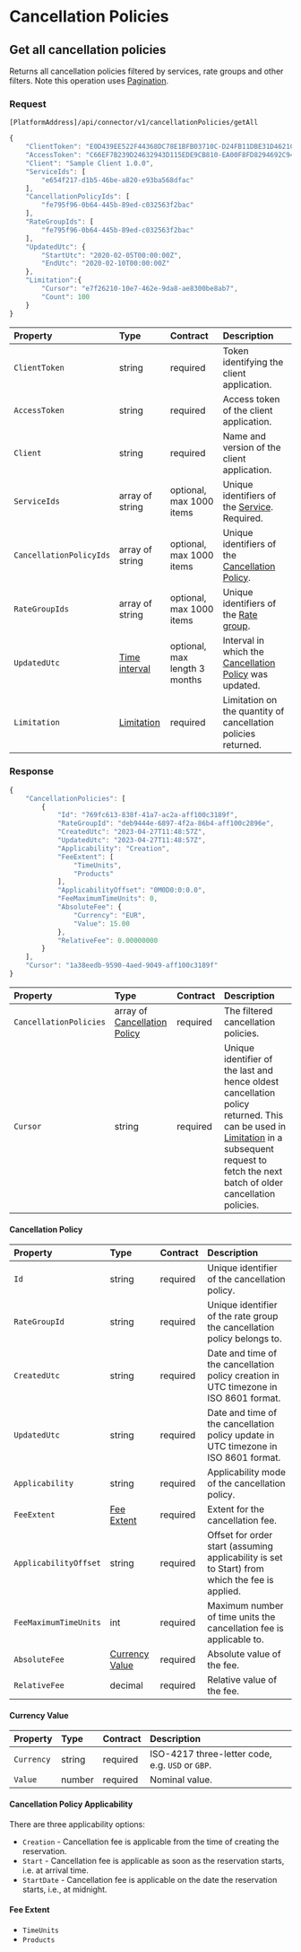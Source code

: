 # Cancellation Policies

## Get all cancellation policies

Returns all cancellation policies filtered by services, rate groups and other filters. Note this operation uses [Pagination](../guidelines/pagination.md).

### Request

`[PlatformAddress]/api/connector/v1/cancellationPolicies/getAll`

```javascript
{
    "ClientToken": "E0D439EE522F44368DC78E1BFB03710C-D24FB11DBE31D4621C4817E028D9E1D",
    "AccessToken": "C66EF7B239D24632943D115EDE9CB810-EA00F8FD8294692C940F6B5A8F9453D",
    "Client": "Sample Client 1.0.0",
    "ServiceIds": [
        "e654f217-d1b5-46be-a820-e93ba568dfac"
    ],
    "CancellationPolicyIds": [
        "fe795f96-0b64-445b-89ed-c032563f2bac"
    ],
    "RateGroupIds": [
        "fe795f96-0b64-445b-89ed-c032563f2bac"
    ],
    "UpdatedUtc": {
        "StartUtc": "2020-02-05T00:00:00Z",
        "EndUtc": "2020-02-10T00:00:00Z"
    },
    "Limitation":{
        "Cursor": "e7f26210-10e7-462e-9da8-ae8300be8ab7",
        "Count": 100
    }
}
```

| Property | Type | Contract | Description |
| :-- | :-- | :-- | :-- |
| `ClientToken` | string | required | Token identifying the client application. |
| `AccessToken` | string | required | Access token of the client application. |
| `Client` | string | required | Name and version of the client application. |
| `ServiceIds` | array of string | optional, max 1000 items | Unique identifiers of the [Service](#service). Required. |
| `CancellationPolicyIds` | array of string | optional, max 1000 items | Unique identifiers of the [Cancellation Policy](#cancellationpolicy). |
| `RateGroupIds` | array of string | optional, max 1000 items | Unique identifiers of the [Rate group](rates.md#rategroup). |
| `UpdatedUtc` | [Time interval](_objects.md#time-interval) | optional, max length 3 months | Interval in which the [Cancellation Policy](#cancellationpolicy) was updated. |
| `Limitation` | [Limitation](../guidelines/pagination.md#limitation) | required | Limitation on the quantity of cancellation policies returned. |

### Response

```javascript
{
    "CancellationPolicies": [
        {
            "Id": "769fc613-838f-41a7-ac2a-aff100c3189f",
            "RateGroupId": "deb9444e-6897-4f2a-86b4-aff100c2896e",
            "CreatedUtc": "2023-04-27T11:48:57Z",
            "UpdatedUtc": "2023-04-27T11:48:57Z",
            "Applicability": "Creation",
            "FeeExtent": [
                "TimeUnits",
                "Products"
            ],
            "ApplicabilityOffset": "0M0D0:0:0.0",
            "FeeMaximumTimeUnits": 0,
            "AbsoluteFee": {
                "Currency": "EUR",
                "Value": 15.00
            },
            "RelativeFee": 0.00000000
        }
    ],
    "Cursor": "1a38eedb-9590-4aed-9049-aff100c3189f"
}
```

| Property | Type | Contract | Description |
| :-- | :-- | :-- | :-- |
| `CancellationPolicies` | array of [Cancellation Policy](#cancellation-policy) | required | The filtered cancellation policies. |
| `Cursor` | string | required | Unique identifier of the last and hence oldest cancellation policy returned. This can be used in [Limitation](../guidelines/pagination.md#limitation) in a subsequent request to fetch the next batch of older cancellation policies. |

#### Cancellation Policy

| Property | Type | Contract | Description |
| :-- | :-- | :-- | :-- |
| `Id` | string | required | Unique identifier of the cancellation policy. |
| `RateGroupId` | string | required | Unique identifier of the rate group the cancellation policy belongs to. |
| `CreatedUtc` | string | required | Date and time of the cancellation policy creation in UTC timezone in ISO 8601 format. |
| `UpdatedUtc` | string | required | Date and time of the cancellation policy update in UTC timezone in ISO 8601 format. |
| `Applicability` | string | required | Applicability mode of the cancellation policy. |
| `FeeExtent` | [Fee Extent](#fee-extent) | required | Extent for the cancellation fee. |
| `ApplicabilityOffset` | string | required | Offset for order start (assuming applicability is set to Start) from which the fee is applied. |
| `FeeMaximumTimeUnits` | int | required | Maximum number of time units the cancellation fee is applicable to. |
| `AbsoluteFee` | [Currency Value](#currency-value) | required | Absolute value of the fee. |
| `RelativeFee` | decimal | required | Relative value of the fee. |

#### Currency Value

| Property | Type | Contract | Description |
| :--- | :--- | :--- | :--- |
| `Currency` | string | required | ISO-4217 three-letter code, e.g. `USD` or `GBP`. |
| `Value` | number | required | Nominal value. |

#### Cancellation Policy Applicability

There are three applicability options:

* `Creation` - Cancellation fee is applicable from the time of creating the reservation.
* `Start` - Cancellation fee is applicable as soon as the reservation starts, i.e. at arrival time.
* `StartDate` - Cancellation fee is applicable on the date the reservation starts, i.e., at midnight.

#### Fee Extent

* `TimeUnits`
* `Products`
